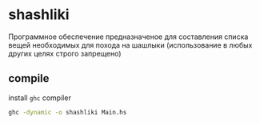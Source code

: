 # shashliki
Программное обеспечение предназначеное для составления списка вещей необходимых для похода на шашлыки
(использование в любых других целях строго запрещено)


## compile
install `ghc` compiler
```bash
ghc -dynamic -o shashliki Main.hs
```
